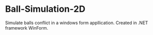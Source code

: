 # Ball-Simulation-2D
Simulate balls conflict in a windows form appllication. Created in .NET framework WinForm.
